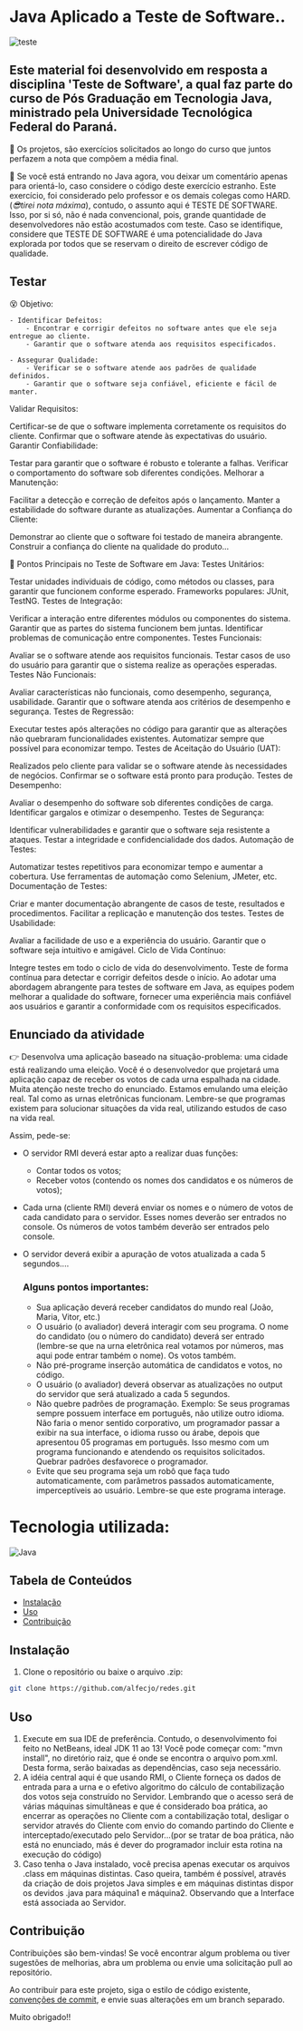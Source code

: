 # Java Aplicado a Teste de Software..
![teste](teste.jpg)

## Este material foi desenvolvido em resposta a disciplina 'Teste de Software', a qual faz parte do curso de Pós Graduação em Tecnologia Java, ministrado pela Universidade Tecnológica Federal do Paraná.
🎉 Os projetos, são exercícios solicitados ao longo do curso que juntos perfazem a nota que compõem a média final.

🥋 Se você está entrando no Java agora, vou deixar um comentário apenas para orientá-lo, caso considere o código deste exercício estranho. Este exercício, foi considerado pelo professor e os demais colegas como HARD. (_😎tirei nota máxima_), contudo, o assunto aqui é TESTE DE SOFTWARE. Isso, por si só, não é nada convencional, pois, grande quantidade de desenvolvedores não estão acostumados com teste. Caso se identifique, considere que TESTE DE SOFTWARE é uma potencialidade do Java explorada por todos que se reservam o direito de escrever código de qualidade.

## Testar

😵 Objetivo:

    - Identificar Defeitos:
        - Encontrar e corrigir defeitos no software antes que ele seja entregue ao cliente.
        - Garantir que o software atenda aos requisitos especificados.
        
    - Assegurar Qualidade:
        - Verificar se o software atende aos padrões de qualidade definidos.
        - Garantir que o software seja confiável, eficiente e fácil de manter.
        
Validar Requisitos:

Certificar-se de que o software implementa corretamente os requisitos do cliente.
Confirmar que o software atende às expectativas do usuário.
Garantir Confiabilidade:

Testar para garantir que o software é robusto e tolerante a falhas.
Verificar o comportamento do software sob diferentes condições.
Melhorar a Manutenção:

Facilitar a detecção e correção de defeitos após o lançamento.
Manter a estabilidade do software durante as atualizações.
Aumentar a Confiança do Cliente:

Demonstrar ao cliente que o software foi testado de maneira abrangente.
Construir a confiança do cliente na qualidade do produto...

🧭 Pontos Principais no Teste de Software em Java:
Testes Unitários:

Testar unidades individuais de código, como métodos ou classes, para garantir que funcionem conforme esperado.
Frameworks populares: JUnit, TestNG.
Testes de Integração:

Verificar a interação entre diferentes módulos ou componentes do sistema.
Garantir que as partes do sistema funcionem bem juntas.
Identificar problemas de comunicação entre componentes.
Testes Funcionais:

Avaliar se o software atende aos requisitos funcionais.
Testar casos de uso do usuário para garantir que o sistema realize as operações esperadas.
Testes Não Funcionais:

Avaliar características não funcionais, como desempenho, segurança, usabilidade.
Garantir que o software atenda aos critérios de desempenho e segurança.
Testes de Regressão:

Executar testes após alterações no código para garantir que as alterações não quebraram funcionalidades existentes.
Automatizar sempre que possível para economizar tempo.
Testes de Aceitação do Usuário (UAT):

Realizados pelo cliente para validar se o software atende às necessidades de negócios.
Confirmar se o software está pronto para produção.
Testes de Desempenho:

Avaliar o desempenho do software sob diferentes condições de carga.
Identificar gargalos e otimizar o desempenho.
Testes de Segurança:

Identificar vulnerabilidades e garantir que o software seja resistente a ataques.
Testar a integridade e confidencialidade dos dados.
Automação de Testes:

Automatizar testes repetitivos para economizar tempo e aumentar a cobertura.
Use ferramentas de automação como Selenium, JMeter, etc.
Documentação de Testes:

Criar e manter documentação abrangente de casos de teste, resultados e procedimentos.
Facilitar a replicação e manutenção dos testes.
Testes de Usabilidade:

Avaliar a facilidade de uso e a experiência do usuário.
Garantir que o software seja intuitivo e amigável.
Ciclo de Vida Contínuo:

Integre testes em todo o ciclo de vida do desenvolvimento.
Teste de forma contínua para detectar e corrigir defeitos desde o início.
Ao adotar uma abordagem abrangente para testes de software em Java, as equipes podem melhorar a qualidade do software, fornecer uma experiência mais confiável aos usuários e garantir a conformidade com os requisitos especificados.

## Enunciado da atividade
👉 Desenvolva uma aplicação baseado na situação-problema: uma cidade está realizando uma eleição. Você é o desenvolvedor que projetará uma aplicação capaz de receber os votos de cada urna espalhada na cidade. Muita atenção neste trecho do enunciado. Estamos emulando uma eleição real. Tal como as urnas eletrônicas funcionam. Lembre-se que programas existem para solucionar situações da vida real, utilizando estudos de caso na vida real. 

Assim, pede-se:

- O servidor RMI deverá estar apto a realizar duas funções:
    - Contar todos os votos;
    - Receber votos (contendo os nomes dos candidatos e os números de votos);

- Cada urna (cliente RMI) deverá enviar os nomes e o número de votos de cada candidato para o servidor.  Esses nomes deverão ser entrados no console. Os números de votos também deverão ser entrados pelo console.

- O servidor deverá exibir a apuração de votos atualizada a cada 5 segundos....

  ### Alguns pontos importantes:
  - Sua aplicação deverá receber candidatos do mundo real (João, Maria, Vitor, etc.)
  - O usuário (o avaliador) deverá interagir com seu programa. O nome do candidato (ou o número do candidato) deverá ser entrado (lembre-se que na urna eletrônica real votamos por     números, mas aqui pode entrar também o nome). Os votos também.
  - Não pré-programe inserção automática de candidatos e votos, no código.
  - O usuário (o avaliador) deverá observar as atualizações no output do servidor que será atualizado a cada 5 segundos.
  - Não quebre padrões de programação. Exemplo: Se seus programas sempre possuem interface em português, não utilize outro idioma. Não faria o menor sentido corporativo, um programador   passar a exibir na sua interface, o idioma russo ou árabe, depois que apresentou 05 programas em português. Isso mesmo com um programa funcionando e atendendo os requisitos solicitados.  Quebrar padrões desfavorece o programador.
  - Evite que seu programa seja um robô que faça tudo automaticamente, com parâmetros passados automaticamente, imperceptíveis ao usuário. Lembre-se que este programa interage.

# Tecnologia utilizada:

![Java](https://img.shields.io/badge/java-%23ED8B00.svg?style=for-the-badge&logo=openjdk&logoColor=white)

## Tabela de Conteúdos

- [Instalação](#Instalação)
- [Uso](#Uso)
- [Contribuição](#Contribuição)

## Instalação

1. Clone o repositório ou baixe o arquivo .zip:

```bash
git clone https://github.com/alfecjo/redes.git
```
## Uso

1. Execute em sua IDE de preferência. Contudo, o desenvolvimento foi feito no NetBeans, ideal JDK 11 ao 13! Você pode começar com: "mvn install", no diretório raiz, que é onde se    encontra o arquivo pom.xml. Desta forma, serão baixadas as dependências, caso seja necessário.
2. A idéia central aqui é que usando RMI, o Cliente forneça os dados de entrada para a urna e o efetivo algoritmo do cálculo de contabilização dos votos seja construído no Servidor. Lembrando que o acesso será de várias máquinas simultâneas e que é considerado boa prática, ao encerrar as operações no Cliente com a contabilização total, desligar o servidor através do Cliente com envio do comando partindo do Cliente e interceptado/executado pelo Servidor...(por se tratar de boa prática, não está no enunciado, más é dever do programador incluir esta rotina na execução do código)
3. Caso tenha o Java instalado, você precisa apenas executar os arquivos .class em máquinas distintas. Caso queira, também é possível, através da criação de dois projetos Java simples e em máquinas distintas dispor os devidos .java para máquina1 e máquina2. Observando que a Interface está associada ao Servidor.

## Contribuição

Contribuições são bem-vindas! Se você encontrar algum problema ou tiver sugestões de melhorias, abra um problema ou envie uma solicitação pull ao repositório.

Ao contribuir para este projeto, siga o estilo de código existente, [convenções de commit](https://www.conventionalcommits.org/en/v1.0.0/), e envie suas alterações em um branch separado.

Muito obrigado!!





